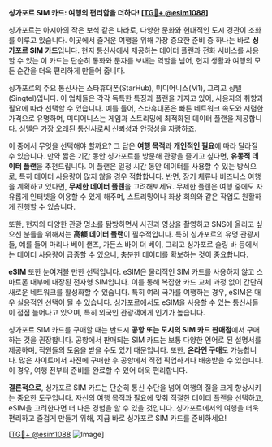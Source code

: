 **싱가포르 SIM 카드: 여행의 편리함을 더하다! [[TG💪+ @esim1088](https://t.me/s/esim1088)]**

싱가포르는 아시아의 작은 보석 같은 나라로, 다양한 문화와 현대적인 도시 경관이 조화를 이루고 있습니다. 이곳에서 즐거운 여행을 위해 가장 중요한 준비 중 하나는 바로 **싱가포르 SIM 카드**입니다. 현지 통신사에서 제공하는 데이터 플랜과 전화 서비스를 사용할 수 있는 이 카드는 단순히 통화와 문자를 보내는 역할을 넘어, 현지 생활과 여행의 모든 순간을 더욱 편리하게 만들어 줍니다.

싱가포르의 주요 통신사는 스타휴대폰(StarHub), 미디어니스(M1), 그리고 싱텔(Singtel)입니다. 이 업체들은 각각 독특한 특징과 플랜을 가지고 있어, 사용자의 취향과 필요에 따라 선택할 수 있습니다. 예를 들어, 스타휴대폰은 빠른 네트워크 속도와 저렴한 가격으로 유명하며, 미디어니스는 게임과 스트리밍에 최적화된 데이터 플랜을 제공합니다. 싱텔은 가장 오래된 통신사로써 신뢰성과 안정성을 자랑하죠. 

이 중에서 무엇을 선택해야 할까요? 그 답은 **여행 목적**과 **개인적인 필요**에 따라 달라질 수 있습니다. 만약 짧은 기간 동안 싱가포르를 방문해 관광을 즐기고 싶다면, **유동적 데이터 플랜**을 추천드립니다. 이 플랜은 일정 시간 동안 데이터를 사용할 수 있는 방식으로, 특히 데이터 사용량이 많지 않을 경우 적합합니다. 반면, 장기 체류나 비즈니스 여행을 계획하고 있다면, **무제한 데이터 플랜**을 고려해보세요. 무제한 플랜은 여행 중에도 자유롭게 인터넷을 이용할 수 있게 해주며, 스트리밍이나 화상 회의와 같은 작업도 원활하게 진행할 수 있습니다.

또한, 현지의 다양한 관광 명소를 탐방하면서 사진과 영상을 촬영하고 SNS에 올리고 싶으신 분들을 위해서는 **高额 데이터 플랜**이 필수적입니다. 특히 싱가포르의 유명 관광지들, 예를 들어 마리나 베이 샌즈, 가든스 바이 더 베이, 그리고 싱가포르 슬링 바 등에서는 데이터 사용량이 급증할 수 있으니, 충분한 데이터를 확보하는 것이 중요합니다.

**eSIM** 또한 눈여겨볼 만한 선택입니다. eSIM은 물리적인 SIM 카드를 사용하지 않고 스마트폰 내부에 내장된 전자형 SIM입니다. 이를 통해 복잡한 카드 교체 과정 없이 간단히 새로운 네트워크를 활성화할 수 있습니다. 특히 여러 국가를 여행하는 경우, eSIM은 매우 실용적인 선택이 될 수 있습니다. 싱가포르에서도 eSIM을 사용할 수 있는 통신사들이 점점 늘어나고 있으며, 특히 외국인 관광객에게 인기가 높습니다.

싱가포르 SIM 카드를 구매할 때는 반드시 **공항 또는 도시의 SIM 카드 판매점**에서 구매하는 것을 권장합니다. 공항에서 판매되는 SIM 카드는 보통 다양한 언어로 된 설명서를 제공하며, 직원들의 도움을 받을 수도 있기 때문입니다. 또한, **온라인 구매**도 가능합니다. 많은 사이트에서 사전에 구매한 후 공항에서 직접 픽업하거나 배송받을 수 있습니다. 이 경우, 여행 전부터 준비를 완료할 수 있어 더욱 편리합니다.

**결론적으로**, 싱가포르 SIM 카드는 단순히 통신 수단을 넘어 여행의 질을 크게 향상시키는 중요한 도구입니다. 자신의 여행 목적과 필요에 맞춰 적절한 데이터 플랜을 선택하고, eSIM을 고려한다면 더 나은 경험을 할 수 있을 것입니다. 싱가포르에서의 여행을 더욱 편리하고 즐겁게 만들기 위해, 지금 바로 싱가포르 SIM 카드를 준비하세요!

[[TG💪+ @esim1088](https://t.me/s/esim1088) ![Image](https://i.postimg.cc/Y0z9fWf4/image.png)]